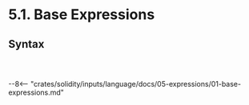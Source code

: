 <!-- This file is generated automatically by infrastructure scripts. Please don't edit by hand. -->

# 5.1. Base Expressions

## Syntax

```{ .ebnf #Expression }

```

<pre ebnf-snippet="Expression" style="display: none;"><a href="#Expression"><span class="k">Expression</span></a><span class="o"> = </span><a href="#AssignmentExpression"><span class="k">AssignmentExpression</span></a><br /><span class="o">           | </span><a href="#ConditionalExpression"><span class="k">ConditionalExpression</span></a><br /><span class="o">           | </span><a href="#OrExpression"><span class="k">OrExpression</span></a><br /><span class="o">           | </span><a href="#AndExpression"><span class="k">AndExpression</span></a><br /><span class="o">           | </span><a href="#EqualityExpression"><span class="k">EqualityExpression</span></a><br /><span class="o">           | </span><a href="#ComparisonExpression"><span class="k">ComparisonExpression</span></a><br /><span class="o">           | </span><a href="#BitwiseOrExpression"><span class="k">BitwiseOrExpression</span></a><br /><span class="o">           | </span><a href="#BitwiseXorExpression"><span class="k">BitwiseXorExpression</span></a><br /><span class="o">           | </span><a href="#BitwiseAndExpression"><span class="k">BitwiseAndExpression</span></a><br /><span class="o">           | </span><a href="#ShiftExpression"><span class="k">ShiftExpression</span></a><br /><span class="o">           | </span><a href="#AdditiveExpression"><span class="k">AdditiveExpression</span></a><br /><span class="o">           | </span><a href="#MultiplicativeExpression"><span class="k">MultiplicativeExpression</span></a><br /><span class="o">           | </span><a href="#ExponentiationExpression"><span class="k">ExponentiationExpression</span></a><br /><span class="o">           | </span><a href="#PostfixExpression"><span class="k">PostfixExpression</span></a><br /><span class="o">           | </span><a href="#PrefixExpression"><span class="k">PrefixExpression</span></a><br /><span class="o">           | </span><a href="#FunctionCallExpression"><span class="k">FunctionCallExpression</span></a><br /><span class="o">           | </span><a href="#MemberAccessExpression"><span class="k">MemberAccessExpression</span></a><br /><span class="o">           | </span><a href="#IndexAccessExpression"><span class="k">IndexAccessExpression</span></a><br /><span class="o">           | </span><a href="../03-primary-expressions#NewExpression"><span class="k">NewExpression</span></a><br /><span class="o">           | </span><a href="../03-primary-expressions#TupleExpression"><span class="k">TupleExpression</span></a><br /><span class="o">           | </span><a href="../03-primary-expressions#TypeExpression"><span class="k">TypeExpression</span></a><span class="o"> </span><span class="cm">(* Introduced in 0.5.3 *)</span><br /><span class="o">           | </span><a href="../03-primary-expressions#ArrayExpression"><span class="k">ArrayExpression</span></a><br /><span class="o">           | </span><a href="../04-numbers#HexNumberExpression"><span class="k">HexNumberExpression</span></a><br /><span class="o">           | </span><a href="../04-numbers#DecimalNumberExpression"><span class="k">DecimalNumberExpression</span></a><br /><span class="o">           | </span><a href="../05-strings#StringExpression"><span class="k">StringExpression</span></a><br /><span class="o">           | </span><a href="../../03-types/02-elementary-types#ElementaryType"><span class="k">ElementaryType</span></a><br /><span class="o">           | </span><a href="../../01-file-structure/08-keywords#TrueKeyword"><span class="k">TRUE_KEYWORD</span></a><br /><span class="o">           | </span><a href="../../01-file-structure/08-keywords#FalseKeyword"><span class="k">FALSE_KEYWORD</span></a><br /><span class="o">           | </span><a href="../06-identifiers#Identifier"><span class="k">IDENTIFIER</span></a><span class="o">;</span></pre>

```{ .ebnf #MemberAccess }

```

<pre ebnf-snippet="MemberAccess" style="display: none;"><a href="#MemberAccess"><span class="k">MemberAccess</span></a><span class="o"> = </span><a href="../06-identifiers#Identifier"><span class="k">IDENTIFIER</span></a><br /><span class="o">             | </span><a href="../../01-file-structure/08-keywords#AddressKeyword"><span class="k">ADDRESS_KEYWORD</span></a><span class="o">;</span></pre>

```{ .ebnf #IndexAccessEnd }

```

<pre ebnf-snippet="IndexAccessEnd" style="display: none;"><a href="#IndexAccessEnd"><span class="k">IndexAccessEnd</span></a><span class="o"> = </span><a href="../../01-file-structure/09-punctuation#Colon"><span class="k">COLON</span></a><br /><span class="o">                 </span><a href="#Expression"><span class="k">Expression</span></a><span class="o">?</span><span class="o">;</span></pre>

--8<-- "crates/solidity/inputs/language/docs/05-expressions/01-base-expressions.md"
